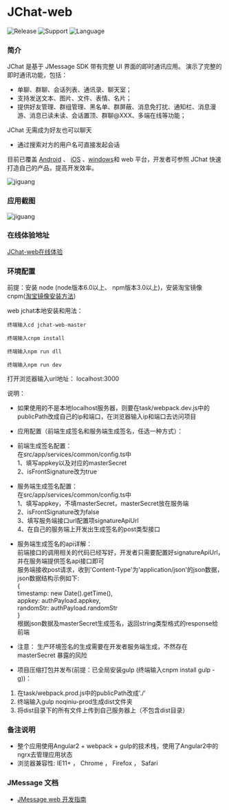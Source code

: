# JChat-web
![Release](https://img.shields.io/badge/release-1.2.0-blue.svg?style=flat)
![Support](https://img.shields.io/badge/support-IE11+-blue.svg?style=flat)
![Language](http://img.shields.io/badge/language-Angular2-brightgreen.svg?style=flat)

		
### 简介

JChat 是基于 JMessage SDK 带有完整 UI 界面的即时通讯应用。 演示了完整的即时通讯功能，包括：

* 单聊、群聊、会话列表、通讯录、聊天室；
* 支持发送文本、图片、文件、表情、名片；
* 提供好友管理、群组管理、黑名单、群屏蔽、消息免打扰、通知栏、消息漫游、消息已读未读、会话置顶、群聊@XXX、多端在线等功能；

JChat 无需成为好友也可以聊天

* 通过搜索对方的用户名可直接发起会话

目前已覆盖 [Android](https://github.com/jpush/jchat-android) 、 [iOS](https://github.com/jpush/jchat-swift) 、[windows](https://github.com/jpush/jchat-windows)和 web 平台，开发者可参照 JChat 快速打造自己的产品，提高开发效率。

![jiguang](./screenshot/webjchat.gif)

### 应用截图

![jiguang](./screenshot/webjchat2.png)

### 在线体验地址

[JChat-web在线体验](https://jchat.im.jiguang.cn/#/login)

### 环境配置

前提：安装 node (node版本6.0以上、 npm版本3.0以上)，安装淘宝镜像cnpm([淘宝镜像安装方法](http://npm.taobao.org/))

web jchat本地安装和用法：
```
终端输入cd jchat-web-master
```
```
终端输入cnpm install
```
```
终端输入npm run dll
```
```
终端输入npm run dev
```
打开浏览器输入url地址：
localhost:3000

说明：
* 如果使用的不是本地localhost服务器，则要在task/webpack.dev.js中的publicPath改成自己的ip和端口，在浏览器输入ip和端口去访问项目

* 应用配置（前端生成签名和服务端生成签名，任选一种方式）：<br />
* 前端生成签名配置：<br />
在src/app/services/common/config.ts中<br />
1、填写appkey以及对应的masterSecret<br />
2、isFrontSignature改为true<br />

* 服务端生成签名配置：<br />
在src/app/services/common/config.ts中<br />
1、填写appkey，不填masterSecret，masterSecret放在服务端<br />
2、isFrontSignature改为false<br />
3、填写服务端接口url配置项signatureApiUrl<br />
4、在自己的服务端上开发出生成签名的post类型接口<br />

* 服务端生成签名的api详解：<br />
前端接口的调用相关的代码已经写好，开发者只需要配置好signatureApiUrl，并在服务端提供签名api接口即可<br />
服务端接收post请求，收到'Content-Type'为'application/json'的json数据，json数据结构示例如下:<br />
{  
  timestamp: new Date().getTime(),  
  appkey: authPayload.appkey,  
  randomStr: authPayload.randomStr  
}  
根据json数据及masterSecret生成签名，返回string类型格式的response给前端<br />

* 注意：
生产环境签名的生成需要在开发者服务端生成，不然存在 masterSecret 暴露的风险<br />

* 项目压缩打包并发布(前提：已全局安装gulp (终端输入cnpm install gulp -g))：

1. 在task/webpack.prod.js中的publicPath改成'./'
2. 终端输入gulp noqiniu-prod生成dist文件夹
3. 将dist目录下的所有文件上传到自己服务器上（不包含dist目录）

### 备注说明

* 整个应用使用Angular2 + webpack + gulp的技术栈，使用了Angular2中的ngrx去管理应用状态
* 浏览器兼容性: IE11+ ， Chrome ， Firefox ， Safari

### JMessage 文档

* [JMessage web 开发指南](https://docs.jiguang.cn/jmessage/client/im_sdk_js_v2/)